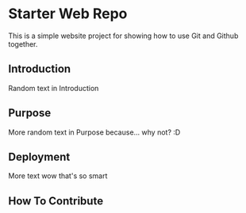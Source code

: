 # Starter Web Repo

This is a simple website project for
showing how to use Git and Github together.

## Introduction

Random text in Introduction

## Purpose

More random text in Purpose because... why not? :D

## Deployment

More text wow that's so smart

## How To Contribute